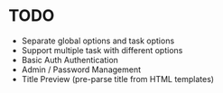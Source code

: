 TODO
===================

* Separate global options and task options
* Support multiple task with different options
* Basic Auth Authentication 
* Admin / Password Management
* Title Preview (pre-parse title from HTML templates)
